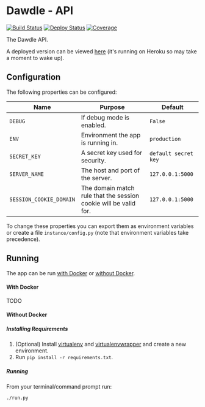 # Dawdle - API

[![Build Status](https://github.com/vanillaSlice/dawdle/workflows/Build%20API/badge.svg?branch=master)](https://github.com/vanillaSlice/dawdle/actions?query=workflow%3A%22Build+API%22+branch%3Amaster)
[![Deploy Status](https://github.com/vanillaSlice/dawdle/workflows/Deploy%20API/badge.svg?branch=master)](https://github.com/vanillaSlice/dawdle/actions?query=workflow%3A%22Deploy+API%22+branch%3Amaster)
[![Coverage](https://codecov.io/gh/vanillaSlice/dawdle/branch/master/graph/badge.svg?flag=api)](https://codecov.io/gh/vanillaSlice/dawdle/branch/master)

The Dawdle API.

A deployed version can be viewed [here](https://dawdle-api.mikelowe.xyz/) (it's running on Heroku so may take a moment
to wake up).

## Configuration

The following properties can be configured:

| Name                    | Purpose                                                          | Default               |
| ----------------------- | ---------------------------------------------------------------- | --------------------- |
| `DEBUG`                 | If debug mode is enabled.                                        | `False`               |
| `ENV`                   | Environment the app is running in.                               | `production`          |
| `SECRET_KEY`            | A secret key used for security.                                  | `default secret key`  |
| `SERVER_NAME`           | The host and port of the server.                                 | `127.0.0.1:5000`      |
| `SESSION_COOKIE_DOMAIN` | The domain match rule that the session cookie will be valid for. | `127.0.0.1:5000`      |

To change these properties you can export them as environment variables or create a file `instance/config.py` (note
that environment variables take precedence).

## Running

The app can be run [with Docker](#with-docker) or [without Docker](#without-docker).

#### With Docker

TODO

#### Without Docker

##### Installing Requirements

1. (Optional) Install [virtualenv](https://pypi.org/project/virtualenv/) and
[virtualenvwrapper](https://virtualenvwrapper.readthedocs.io/en/latest/) and create a new environment.
2. Run `pip install -r requirements.txt`.

##### Running

From your terminal/command prompt run:

```
./run.py
```
